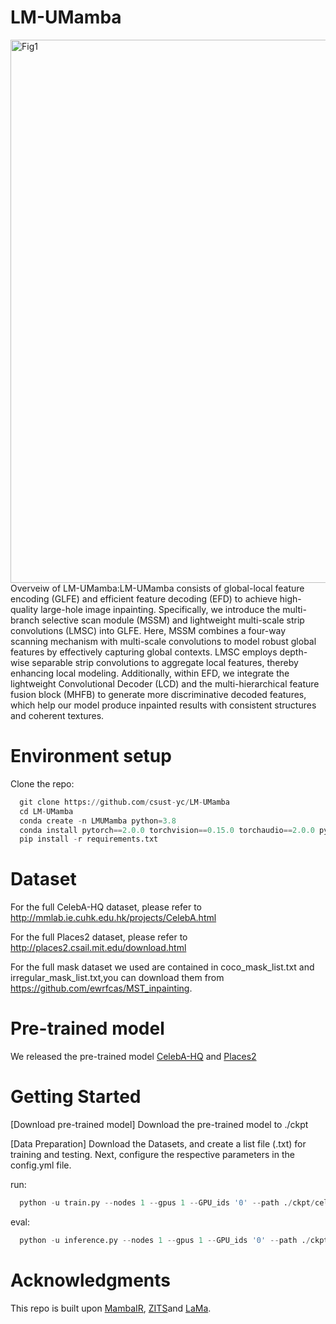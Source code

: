 # LM-UMamba
<img width="3250" height="869" alt="Fig1" src="https://github.com/user-attachments/assets/b2be4d4a-3ea9-4d89-af81-c460df3a37c2" />
Overveiw of LM-UMamba:LM-UMamba consists of global-local feature encoding (GLFE) and efficient feature decoding (EFD) to achieve high-quality large-hole image inpainting. Specifically, we introduce the multi-branch selective scan module (MSSM) and lightweight multi-scale strip convolutions (LMSC) into GLFE. Here, MSSM combines a four-way scanning mechanism with multi-scale convolutions to model robust global features by effectively capturing global contexts. LMSC employs depth-wise separable strip convolutions to aggregate local features, thereby enhancing local modeling. Additionally, within EFD, we integrate the lightweight Convolutional Decoder (LCD) and the multi-hierarchical feature fusion block (MHFB) to generate more discriminative decoded features, which help our model produce inpainted results with consistent structures and coherent textures.

# Environment setup
Clone the repo:
```python
  git clone https://github.com/csust-yc/LM-UMamba
  cd LM-UMamba
  conda create -n LMUMamba python=3.8
  conda install pytorch==2.0.0 torchvision==0.15.0 torchaudio==2.0.0 pytorch-cuda=11.8 -c pytorch -c nvidia
  pip install -r requirements.txt
```


# Dataset
For the full CelebA-HQ dataset, please refer to http://mmlab.ie.cuhk.edu.hk/projects/CelebA.html

For the full Places2 dataset, please refer to http://places2.csail.mit.edu/download.html

For the full mask dataset we used are contained in coco_mask_list.txt and irregular_mask_list.txt,you can download them from https://github.com/ewrfcas/MST_inpainting.


# Pre-trained model
We released the pre-trained model [CelebA-HQ](https://pan.baidu.com/s/1yigVwq7HMo9n_OlLnDIlyw?pwd=xpqq) and [Places2](https://pan.baidu.com/s/1ZpiGWRvr9DPO7zCutXwwsg?pwd=sjsd)

# Getting Started
[Download pre-trained model] Download the pre-trained model to ./ckpt

[Data Preparation] Download the Datasets, and create a list file (.txt) for training and testing. Next, configure the respective parameters in the config.yml file.

run:
```python
  python -u train.py --nodes 1 --gpus 1 --GPU_ids '0' --path ./ckpt/celeba --config_file ./config_list/config.yml --lama --DDP
```

eval:
``` python
  python -u inference.py --nodes 1 --gpus 1 --GPU_ids '0' --path ./ckpt/celeba --config_file ./config_list/config.yml
```
  
# Acknowledgments
This repo is built upon [MambaIR](https://github.com/csguoh/MambaIR), [ZITS](https://github.com/DQiaole/ZITS_inpainting?tab=readme-ov-file)and [LaMa](https://github.com/advimman/lama).
